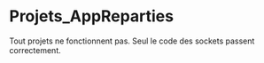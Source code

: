 # Projets_AppReparties
Tout  projets ne fonctionnent pas. Seul le code des sockets passent correctement.
